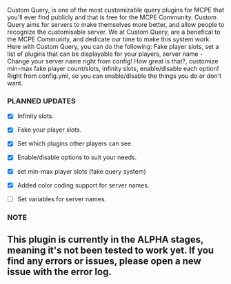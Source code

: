 Custom Query, is one of the most customizable query plugins for MCPE that you'll ever find publicly and that is free for the MCPE Community.
Custom Query aims for servers to make themselves more better, and allow people to recognize the customisable server.
We at Custom Query, are a benefical to the MCPE Community, and dedicate our time to make this system work.
Here with Custom Query, you can do the following:
Fake player slots, set a list of plugins that can be displayable for your players, server name - Change your server name right from config! How great is that?, customize min-max fake player count/slots, infinity slots, enable/disable each option! Right from config.yml, so you can enable/disable the things you do or don't want.



### PLANNED UPDATES

- [x] Infinity slots.
- [x] Fake your player slots.
- [x] Set which plugins other players can see.
- [x] Enable/disable options to suit your needs.
- [x] set min-max player slots (fake query system)
- [x] Added color coding support for server names.
- [ ] Set variables for server names.


### NOTE
## This plugin is currently in the ALPHA stages, meaning it's not been tested to work yet. If you find any errors or issues, please open a new issue with the error log.
